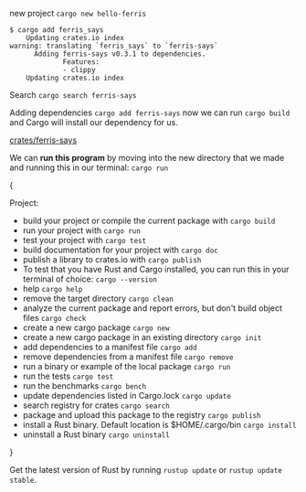 new project `cargo new hello-ferris`


```
$ cargo add ferris_says
    Updating crates.io index
warning: translating `ferris_says` to `ferris-says`
      Adding ferris-says v0.3.1 to dependencies.
             Features:
             - clippy
    Updating crates.io index

```




Search `cargo search ferris-says`

Adding dependencies `cargo add ferris-says` now we can run `cargo build` and Cargo will install our dependency for us.

[crates/ferris-says](https://crates.io/crates/ferris-says)


We can **run this program** by moving into the new directory that we made and running this in our terminal: `cargo run`

{

Project:
- build your project or compile the current package with `cargo build`
- run your project with `cargo run`
- test your project with `cargo test`
- build documentation for your project with `cargo doc`
- publish a library to crates.io with `cargo publish`
- To test that you have Rust and Cargo installed, you can run this in your terminal of choice: `cargo --version`
- help `cargo help`
- remove the target directory `cargo clean`
- analyze the current package and report errors, but don't build object files `cargo check`
- create a new cargo package `cargo new`
- create a new cargo package in an existing directory `cargo init`
- add dependencies to a manifest file `cargo add`
- remove dependencies from a manifest file
`cargo remove`
- run a binary or example of the local package `cargo run`
- run the tests `cargo test` 
- run the benchmarks `cargo bench`
- update dependencies listed in Cargo.lock `cargo update`
- search registry for crates `cargo search`
- package and upload this package to the registry `cargo publish`
- install a Rust binary. Default location is $HOME/.cargo/bin `cargo install`
- uninstall a Rust binary `cargo uninstall`


}

Get the latest version of Rust by running `rustup update` or `rustup update stable`.